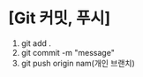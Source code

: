 # [Git 커밋, 푸시]
1. git add .<br/>
2. git commit -m "message"<br/>
3. git push origin nam(개인 브랜치)<br/>
